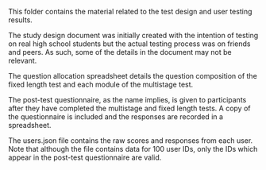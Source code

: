 This folder contains the material related to the test design and user testing results.

The study design document was initially created with the intention of testing on real high school students but the actual testing process was on friends and peers. As such, some of the details in the document may not be relevant.

The question allocation spreadsheet details the question composition of the fixed length test and each module of the multistage test.

The post-test questionnaire, as the name implies, is given to participants after they have completed the multistage and fixed length tests. A copy of the questionnaire is included and the responses are recorded in a spreadsheet.

The users.json file contains the raw scores and responses from each user. Note that although the file contains data for 100 user IDs, only the IDs which appear in the post-test questionnaire are valid.